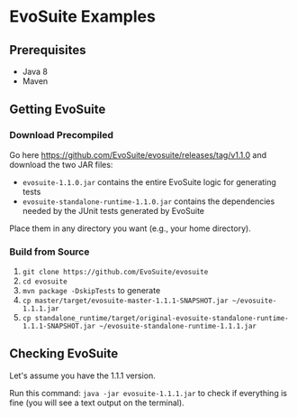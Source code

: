 # EvoSuite Examples

## Prerequisites

- Java 8
- Maven

## Getting EvoSuite

### Download Precompiled

Go here https://github.com/EvoSuite/evosuite/releases/tag/v1.1.0 and download the two JAR files:

- `evosuite-1.1.0.jar` contains the entire EvoSuite logic for generating tests
- `evosuite-standalone-runtime-1.1.0.jar` contains the dependencies needed by the JUnit tests generated by EvoSuite

Place them in any directory you want (e.g., your home directory).

### Build from Source

1. `git clone https://github.com/EvoSuite/evosuite`
2. `cd evosuite`
3. `mvn package -DskipTests` to generate 
4. `cp master/target/evosuite-master-1.1.1-SNAPSHOT.jar ~/evosuite-1.1.1.jar`
5. `cp standalone_runtime/target/original-evosuite-standalone-runtime-1.1.1-SNAPSHOT.jar ~/evosuite-standalone-runtime-1.1.1.jar`

## Checking EvoSuite

Let's assume you have the 1.1.1 version.

Run this command: `java -jar evosuite-1.1.1.jar` to check if everything is fine (you will see a text output on the terminal).
